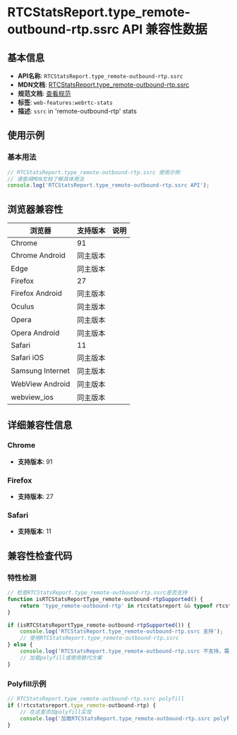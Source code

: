 # RTCStatsReport.type_remote-outbound-rtp.ssrc API 兼容性数据

## 基本信息

- **API名称**: `RTCStatsReport.type_remote-outbound-rtp.ssrc`
- **MDN文档**: [RTCStatsReport.type_remote-outbound-rtp.ssrc](https://developer.mozilla.org/docs/Web/API/RTCRemoteOutboundRtpStreamStats/ssrc)
- **规范文档**: [查看规范](https://w3c.github.io/webrtc-stats/#dom-rtcrtpstreamstats-ssrc)
- **标签**: `web-features:webrtc-stats`
- **描述**: `ssrc` in 'remote-outbound-rtp' stats

## 使用示例

### 基本用法

```javascript
// RTCStatsReport.type_remote-outbound-rtp.ssrc 使用示例
// 请查阅MDN文档了解具体用法
console.log('RTCStatsReport.type_remote-outbound-rtp.ssrc API');
```

## 浏览器兼容性

| 浏览器 | 支持版本 | 说明 |
|--------|----------|------|
| Chrome | 91 |  |
| Chrome Android | 同主版本 |  |
| Edge | 同主版本 |  |
| Firefox | 27 |  |
| Firefox Android | 同主版本 |  |
| Oculus | 同主版本 |  |
| Opera | 同主版本 |  |
| Opera Android | 同主版本 |  |
| Safari | 11 |  |
| Safari iOS | 同主版本 |  |
| Samsung Internet | 同主版本 |  |
| WebView Android | 同主版本 |  |
| webview_ios | 同主版本 |  |

## 详细兼容性信息

### Chrome

- **支持版本**: 91

### Firefox

- **支持版本**: 27

### Safari

- **支持版本**: 11

## 兼容性检查代码

### 特性检测

```javascript
// 检查RTCStatsReport.type_remote-outbound-rtp.ssrc是否支持
function isRTCStatsReportType_remote-outbound-rtpSupported() {
    return 'type_remote-outbound-rtp' in rtcstatsreport && typeof rtcstatsreport.type_remote-outbound-rtp === 'function';
}

if (isRTCStatsReportType_remote-outbound-rtpSupported()) {
    console.log('RTCStatsReport.type_remote-outbound-rtp.ssrc 支持');
    // 使用RTCStatsReport.type_remote-outbound-rtp.ssrc
} else {
    console.log('RTCStatsReport.type_remote-outbound-rtp.ssrc 不支持，需要polyfill');
    // 加载polyfill或使用替代方案
}
```

### Polyfill示例

```javascript
// RTCStatsReport.type_remote-outbound-rtp.ssrc polyfill
if (!rtcstatsreport.type_remote-outbound-rtp) {
    // 在这里添加polyfill实现
    console.log('加载RTCStatsReport.type_remote-outbound-rtp.ssrc polyfill');
}
```

